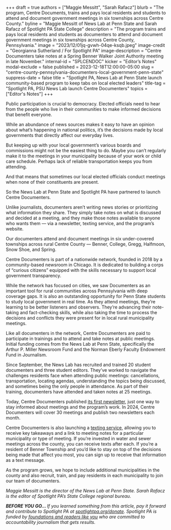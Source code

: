 +++
draft = true
authors = ["Maggie Messitt", "Sarah Rafacz"]
blurb = "The program, Centre Documents, trains and pays local residents and students to attend and document government meetings in six townships across Centre County."
byline = "Maggie Messitt of News Lab at Penn State and Sarah Rafacz of Spotlight PA State College"
description = "The program trains and pays local residents and students as documenters to attend and document government meetings in six townships across Centre County, Pennsylvania."
image = "2023/12/01jq-gvwh-04qe-ksqb.jpeg"
image-credit = "Georgianna Sutherland / For Spotlight PA"
image-description = "Centre Documenters take notes at a Spring Benner Walker Joint Authority meeting in late November."
internal-id = "SPLCENDOC"
kicker = "Editor’s Notes"
modal-exclude = false
published = 2023-12-18T12:00:00-05:00
slug = "centre-county-pennsylvania-documenters-local-government-penn-state"
suppress-date = false
title = "Spotlight PA, News Lab at Penn State launch community-based program to keep tabs on local elected leaders"
title-tag = "Spotlight PA, PSU News Lab launch Centre Documenters"
topics = ["Editor's Notes"]
+++

Public participation is crucial to democracy. Elected officials need to hear from the people who live in their communities to make informed decisions that benefit everyone.

While an abundance of news sources makes it easy to have an opinion about what’s happening in national politics, it’s the decisions made by local governments that directly affect our everyday lives.

But keeping up with your local government’s various boards and commissions might not be the easiest thing to do. Maybe you can’t regularly make it to the meetings in your municipality because of your work or child care schedule. Perhaps lack of reliable transportation keeps you from attending.

And that means that sometimes our local elected officials conduct meetings when none of their constituents are present.

So the News Lab at Penn State and Spotlight PA have partnered to launch Centre Documenters.

Unlike journalists, documenters aren’t writing news stories or prioritizing what information they share. They simply take notes on what is discussed and decided at a meeting, and they make those notes available to anyone who wants them — via a newsletter, texting service, and the program’s website.

Our documenters attend and document meetings in six under-covered townships across rural Centre County — Benner, College, Gregg, Halfmoon, Snow Shoe, and Spring.

Centre Documenters is part of a nationwide network, founded in 2018 by a community-based newsroom in Chicago. It is dedicated to building a corps of “curious citizens” equipped with the skills necessary to support local government transparency.

While the network has focused on cities, we saw Documenters as an important tool for rural communities across Pennsylvania with deep coverage gaps. It is also an outstanding opportunity for Penn State students to study local government in real time. As they attend meetings, they’re learning to be better listeners and observers. They’re advancing their note-taking and fact-checking skills, while also taking the time to process the decisions and conflicts they were present for in local rural municipality meetings.

Like all documenters in the network, Centre Documenters are paid to participate in trainings and to attend and take notes at public meetings. Initial funding comes from the News Lab at Penn State, specifically the Arthur P. Miller Newsroom Fund and the Norman Eberly Faculty Endowment Fund in Journalism.

Since September, the News Lab has recruited and trained 20 student documenters and three student editors. They’ve worked to navigate the challenges residents face when attending public meetings: cancellations, transportation, locating agendas, understanding the topics being discussed, and sometimes being the only people in attendance. As part of their training, documenters have attended and taken notes at 25 meetings.

Today, Centre Documenters published <a href="https://www.spotlightpa.org/centredocumenters/">its first newsletter</a>, just one way to stay informed about meetings and the program’s work. In 2024, Centre Documenters will cover 30 meetings and publish two newsletters each month.

Centre Documenters is also launching a <a href="https://joinsubtext.com/documenters">texting service,</a> allowing you to receive key takeaways and a link to meeting notes for a particular municipality or type of meeting. If you’re invested in water and sewer meetings across the county, you can receive texts after each. If you’re a resident of Benner Township and you’d like to stay on top of the decisions being made that affect you most, you can sign up to receive that information as a text message.

As the program grows, we hope to include additional municipalities in the county and also recruit, train, and pay residents in each municipality to join our team of documenters.<strong></strong>

<em>Maggie Messitt is the director of the News Lab at Penn State. Sarah Rafacz is the editor of Spotlight PA’s State College regional bureau.</em>

<strong><em>BEFORE YOU GO… </em></strong><em>If you learned something from this article, pay it forward and contribute to Spotlight PA at </em><a href="https://spotlightpa.fundjournalism.org/?campaign=701Dn000000YgozIAC&amp;utm_source=www.spotlightpa.org&amp;utm_medium=news:page&amp;utm_campaign=main:content"><em>spotlightpa.org/donate</em></a><em>. Spotlight PA is funded by </em><a href="https://www.spotlightpa.org/support"><em>foundations and readers like you</em></a><em> who are committed to accountability journalism that gets results.</em>

